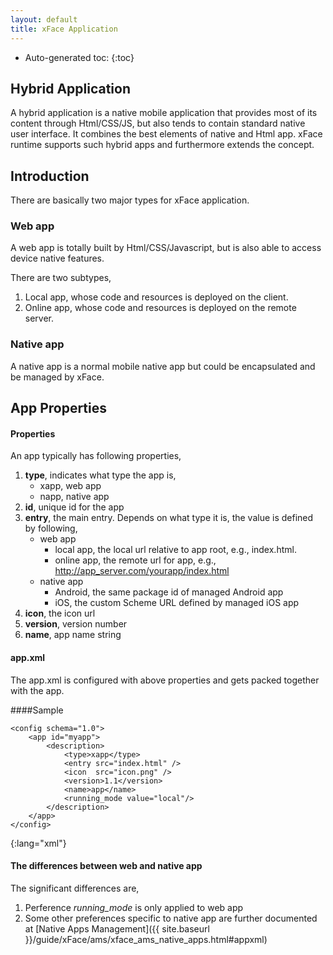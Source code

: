 ```yaml
---
layout: default
title: xFace Application
---
```


* Auto-generated toc:
{:toc}

## Hybrid Application
A hybrid application is a native mobile application that provides most of its content through Html/CSS/JS, but also tends to contain standard native user interface. It combines the best elements of native and Html app. xFace runtime supports such hybrid apps and furthermore extends the concept.

## Introduction
There are basically two major types for xFace application.

### Web app
A web app is totally built by Html/CSS/Javascript, but is also able to access device native features.

There are two subtypes,

1. Local app, whose code and resources is deployed on the client.
2. Online app, whose code and resources is deployed on the remote server.

### Native app

A native app is a normal mobile native app but could be encapsulated and be managed by xFace.

## App Properties

#### Properties

An app typically has following properties,

1. **type**, indicates what type the app is,
   * xapp, web app
   * napp, native app
2. **id**, unique id for the app
3. **entry**, the main entry. Depends on what type it is, the value is defined by following,
   * web app
      + local app, the local url relative to app root, e.g., index.html.
      + online app, the remote url for app, e.g., http://app_server.com/yourapp/index.html
   * native app
      + Android, the same package id of managed Android app
      + iOS, the custom Scheme URL defined by managed iOS app
4. **icon**, the icon url
5. **version**, version number
6. **name**, app name string


#### app.xml
The app.xml is configured with above properties and gets packed together with the app.

####Sample

    <config schema="1.0">
        <app id="myapp">
            <description>
                <type>xapp</type>
                <entry src="index.html" />
                <icon  src="icon.png" />
                <version>1.1</version>
                <name>app</name>
                <running_mode value="local"/>
            </description>
        </app>
    </config>
{:lang="xml"}

#### The differences between web and native app
The significant differences are,

1. Perference *running_mode* is only applied to web app
2. Some other preferences specific to native app are further documented at [Native Apps Management]({{ site.baseurl }}/guide/xFace/ams/xface_ams_native_apps.html#appxml)
